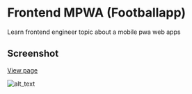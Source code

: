# Frontend MPWA (Footballapp)
Learn frontend engineer topic about a mobile pwa web apps

## Screenshot
[View page](https://anantyan.github.io/footballapp/public/)

![alt_text](https://raw.githubusercontent.com/anantyan/footballapp/master/Screenshot_2020-08-16%20Moviesapp%20Blog%20movies%20terbaru%20dan%20terpopuler.png)
